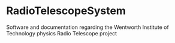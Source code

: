 # RadioTelescopeSystem
Software and documentation regarding the Wentworth Institute of Technology physics Radio Telescope project
